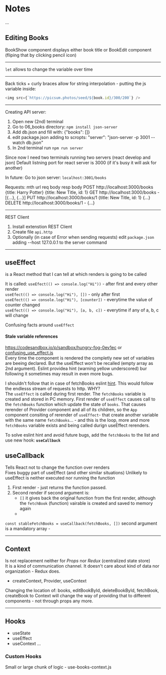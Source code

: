 # Notes
...

## Editing Books
BookShow component displays either book title or BookEdit component (fliping that by clicking pencil icon)


-------------------

`let` allows to change the variable over time

-------------------
Back ticks + curly braces allow for string interpolation - putting the js variable inside:
```js
<img src={`https://picsum.photos/seed/${book.id}/300/200`} />
```

------------------
Creating API server:
1. Open new (2nd) terminal
1. Go to 06_books directory: `npm install json-server`
1. Add db.json and fill with: {"books": []}
1. edit package.json adding to scropts: "server": "json-server -p 3001 --watch db.json"
1. In 2nd terminal run `npm run server`

Since now I need two terminals running two servers (react develop and json)
Default listning port for react server is 3000 (if it's busy it will ask for another)  

In future: 
Go to json server: `localhost:3001/books`

Requests:
mth     url                             req body                    resp body
POST    http://localhost:3000/books     {title: Harry Potter}       {title: New Title, id: 1}
GET     http://localhost:3000/books     -                           [{...}, {...}]
PUT     http://localhost:3000/books/1   {title: New Title, id: 1}   {...}
DELETE  http://localhost:3000/books/1   -                           {...}

------------------
REST Client
1. Install extenstion REST Client
1. Create file `api.http`
1. Optionally (in case of Error when sending requests) edit `package.json` adding --host 127.0.0.1 to the server command

------------------
## useEffect
is a React method that I can tell at which renders is going to be called  

It is called:
`useEfect(() => console.log("Hi"))` - after first and every other render  
`useEfect(() => console.log("Hi"), [])` - only after first  
`useEfect(() => console.log("Hi"), [counter])` - everytime the value of counter changed  
`useEfect(() => console.log("Hi"), [a, b, c])` - everytime if any of a, b, c will change  

Confusing facts around `useEffect`
#### Stale variable references
https://codesandbox.io/p/sandbox/hungry-fog-0ev1ec or [confusing_use_effect.js](./exercises/confusing_use_effect.js)  
Every time the component is rendered the completly new set of variables are beeing declared. But the useEffect won't be recalled (empty array as 2nd argument). Eslint providea hint (warning yellow underscored) bur following it sometimes may result in even more bugs.  

I shouldn't follow that in case of fetchBooks eslint [hint](./src/App.js). This would follow the endlesss stream of requests to http. WHY?  
The `useEffect` is called during first render. The `fetchBooks` variable is created and stored in PC memory. First render of `useEffect` causes call to the `fetchBooks` function which update the state of `books`. That causes rerender of Provider component and all of its children, so the `App` component consiting of rerender of `useEffect`- that create another variable with the same name `fetchBooks`... - and this is the loop, more and more `fetchBooks` variable exists and being called durign useEffect rerenders.  

To solve eslint hint and avoid future bugs, add the `fetchBooks` to the list and use new hook: **`useCallback`**

## useCallback
Tells React not to change the function over renders  
Fixes buggy part of useEffect (and other similar situations)
Unlikely to useEffect is neither executed nor running the function  
1. First render - just returns the function passed.  
2. Second render if second argument is:
    - `[]` it gives back the original function from the first render, although the `fetchBook` (function) vairable is created and saved to memory again
    - 


`const stableFetchBooks = useCallback(fetchBooks, [])` second argument is a mandatory array -  



------------------
## Context
Is not replacement neither for *Props* nor *Redux* (centralized state store)  
It is a kind of communication channel. It doesn't care about kind of data nor organization - Redux does.

- createContext, Provider, useContext

Changing the location of: books, editBookById, deleteBookById, fetchBook, createBook to Context will change the way of providing that to different components - not through props any more.

------------------
## Hooks
- useState
- useEffect
- useContext
...

### Custom Hooks
Small or large chunk of logic - use-books-context.js
